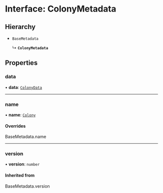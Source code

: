 # Interface: ColonyMetadata

## Hierarchy

- `BaseMetadata`

  ↳ **`ColonyMetadata`**

## Properties

### data

• **data**: [`ColonyData`](ColonyData.md)

___

### name

• **name**: [`Colony`](../enums/MetadataType.md#colony)

#### Overrides

BaseMetadata.name

___

### version

• **version**: `number`

#### Inherited from

BaseMetadata.version
